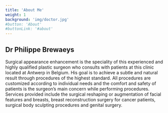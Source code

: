 ```yaml
---
title: 'About Me'
weight: 1
background: 'img/doctor.jpg'
#button: 'About'
#buttonLink: '#about'
---
```


## Dr Philippe Brewaeys

Surgical appearance enhancement is the speciality of this experienced and highly qualified plastic surgeon who consults with patients at this clinic located at Antwerp in Belgium.
His goal is to achieve a subtle and natural result through procedures of the highest standard.
All procedures are customized according to individual needs and the comfort and safety of patients is the surgeon’s main concern while performing procedures.
Services provided include the surgical reshaping or augmentation of facial features and breasts, breast reconstruction surgery for cancer patients, surgical body sculpting procedures and genital surgery.
